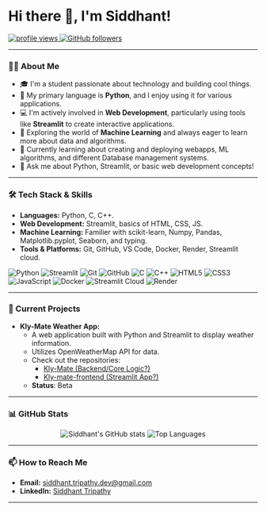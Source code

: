 # Hi there 👋, I'm Siddhant!

<p align="left">
  <a href="https://github.com/sid-trip">
    <img src="https://komarev.com/ghpvc/?username=sid-trip&label=Profile%20views&color=0e75b6&style=flat" alt="profile views" />
  </a>
  <a href="https://github.com/sid-trip?tab=followers">
    <img src="https://img.shields.io/github/followers/sid-trip?label=Followers&style=social" alt="GitHub followers" />
  </a>
</p>

---

### 👨‍💻 About Me

* 🎓 I'm a student passionate about technology and building cool things.
* 🐍 My primary language is **Python**, and I enjoy using it for various applications.
* 💻 I'm actively involved in **Web Development**, particularly using tools like **Streamlit** to create interactive applications.
* 🤖 Exploring the world of **Machine Learning** and always eager to learn more about data and algorithms.
* 🌱 Currently learning about creating and deploying webapps, ML algorithms, and different Database management systems.
* 💬 Ask me about Python, Streamlit, or basic web development concepts!

---

### 🛠️ Tech Stack & Skills

* **Languages:** Python, C, C++.
* **Web Development:** Streamlit, basics of HTML, CSS, JS.
* **Machine Learning:** Familier with scikit-learn, Numpy, Pandas, Matplotlib.pyplot, Seaborn, and typing.
* **Tools & Platforms:** Git, GitHub, VS Code, Docker, Render, Streamlit cloud.

<p align="left">
  <img src="https://img.shields.io/badge/Python-3776AB?style=for-the-badge&logo=python&logoColor=white" alt="Python"/>
  <img src="https://img.shields.io/badge/Streamlit-FF4B4B?style=for-the-badge&logo=Streamlit&logoColor=white" alt="Streamlit"/>
  <img src="https://img.shields.io/badge/GIT-E44C30?style=for-the-badge&logo=git&logoColor=white" alt="Git"/>
  <img src="https://img.shields.io/badge/GitHub-181717?style=for-the-badge&logo=github&logoColor=white" alt="GitHub"/>
  <img src="https://img.shields.io/badge/C-A8B9CC?style=for-the-badge&logo=c&logoColor=white" alt="C"/>
  <img src="https://img.shields.io/badge/C%2B%2B-00599C?style=for-the-badge&logo=c%2B%2B&logoColor=white" alt="C++"/>
  <img src="https://img.shields.io/badge/HTML5-E34F26?style=for-the-badge&logo=html5&logoColor=white" alt="HTML5"/>
  <img src="https://img.shields.io/badge/CSS3-1572B6?style=for-the-badge&logo=css3&logoColor=white" alt="CSS3"/>
  <img src="https://img.shields.io/badge/JavaScript-F7DF1E?style=for-the-badge&logo=javascript&logoColor=black" alt="JavaScript"/>
  <img src="https://img.shields.io/badge/Docker-2496ED?style=for-the-badge&logo=docker&logoColor=white" alt="Docker"/>
  <img src="https://img.shields.io/badge/Streamlit_Cloud-FF4B4B?style=for-the-badge&logo=streamlit&logoColor=white" alt="Streamlit Cloud"/>
  <img src="https://img.shields.io/badge/Render-46E3B7?style=for-the-badge&logo=render&logoColor=white" alt="Render"/>
</p>

---

### 🚀 Current Projects

* **Kly-Mate Weather App:**
    * A web application built with Python and Streamlit to display weather information.
    * Utilizes OpenWeatherMap API for data.
    * Check out the repositories:
        * [Kly-Mate (Backend/Core Logic?)](https://github.com/sid-trip/Kly-Mate)
        * [Kly-mate-frontend (Streamlit App?)](https://github.com/sid-trip/Kly-mate-frontend)
    * **Status**: Beta


---

### 📊 GitHub Stats

<p align="center">
  <img src="https://github-readme-stats.vercel.app/api?username=sid-trip&show_icons=true&theme=radical" alt="Siddhant's GitHub stats" />
  <img src="https://github-readme-stats.vercel.app/api/top-langs/?username=sid-trip&layout=compact&theme=radical" alt="Top Languages" />
</p>

---

### 📫 How to Reach Me

* **Email:** siddhant.tripathy.dev@gmail.com
* **LinkedIn:** [Siddhant Tripathy](https://www.linkedin.com/in/siddhant-tripathy-b6063b32a/)

---
